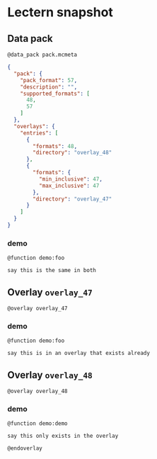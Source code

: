 # Lectern snapshot

## Data pack

`@data_pack pack.mcmeta`

```json
{
  "pack": {
    "pack_format": 57,
    "description": "",
    "supported_formats": [
      48,
      57
    ]
  },
  "overlays": {
    "entries": [
      {
        "formats": 48,
        "directory": "overlay_48"
      },
      {
        "formats": {
          "min_inclusive": 47,
          "max_inclusive": 47
        },
        "directory": "overlay_47"
      }
    ]
  }
}
```

### demo

`@function demo:foo`

```mcfunction
say this is the same in both
```

## Overlay `overlay_47`

`@overlay overlay_47`

### demo

`@function demo:foo`

```mcfunction
say this is in an overlay that exists already
```

## Overlay `overlay_48`

`@overlay overlay_48`

### demo

`@function demo:demo`

```mcfunction
say this only exists in the overlay
```

`@endoverlay`
